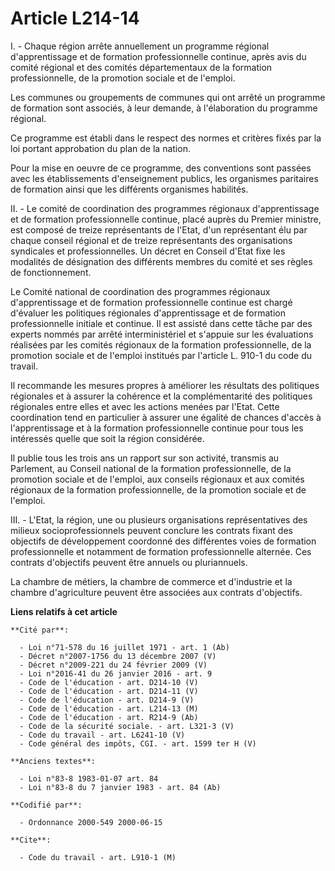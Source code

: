 # Article L214-14

I. - Chaque région arrête annuellement un programme régional d'apprentissage et de formation professionnelle continue, après
avis du comité régional et des comités départementaux de la formation professionnelle, de la promotion sociale et de
l'emploi.

Les communes ou groupements de communes qui ont arrêté un programme de formation sont associés, à leur demande, à
l'élaboration du programme régional.

Ce programme est établi dans le respect des normes et critères fixés par la loi portant approbation du plan de la nation.

Pour la mise en oeuvre de ce programme, des conventions sont passées avec les établissements d'enseignement publics, les
organismes paritaires de formation ainsi que les différents organismes habilités.

II. - Le comité de coordination des programmes régionaux d'apprentissage et de formation professionnelle continue, placé
auprès du Premier ministre, est composé de treize représentants de l'Etat, d'un représentant élu par chaque conseil régional
et de treize représentants des organisations syndicales et professionnelles. Un décret en Conseil d'Etat fixe les modalités
de désignation des différents membres du comité et ses règles de fonctionnement.

Le Comité national de coordination des programmes régionaux d'apprentissage et de formation professionnelle continue est
chargé d'évaluer les politiques régionales d'apprentissage et de formation professionnelle initiale et continue. Il est
assisté dans cette tâche par des experts nommés par arrêté interministériel et s'appuie sur les évaluations réalisées par les
comités régionaux de la formation professionnelle, de la promotion sociale et de l'emploi institués par l'article L. 910-1 du
code du travail.

Il recommande les mesures propres à améliorer les résultats des politiques régionales et à assurer la cohérence et la
complémentarité des politiques régionales entre elles et avec les actions menées par l'Etat. Cette coordination tend en
particulier à assurer une égalité de chances d'accès à l'apprentissage et à la formation professionnelle continue pour tous
les intéressés quelle que soit la région considérée.

Il publie tous les trois ans un rapport sur son activité, transmis au Parlement, au Conseil national de la formation
professionnelle, de la promotion sociale et de l'emploi, aux conseils régionaux et aux comités régionaux de la formation
professionnelle, de la promotion sociale et de l'emploi.

III. - L'Etat, la région, une ou plusieurs organisations représentatives des milieux socioprofessionnels peuvent conclure les
contrats fixant des objectifs de développement coordonné des différentes voies de formation professionnelle et notamment de
formation professionnelle alternée. Ces contrats d'objectifs peuvent être annuels ou pluriannuels.

La chambre de métiers, la chambre de commerce et d'industrie et la chambre d'agriculture peuvent être associées aux contrats
d'objectifs.

**Liens relatifs à cet article**

	**Cité par**:

	  - Loi n°71-578 du 16 juillet 1971 - art. 1 (Ab)
	  - Décret n°2007-1756 du 13 décembre 2007 (V)
	  - Décret n°2009-221 du 24 février 2009 (V)
	  - Loi n°2016-41 du 26 janvier 2016 - art. 9
	  - Code de l'éducation - art. D214-10 (V)
	  - Code de l'éducation - art. D214-11 (V)
	  - Code de l'éducation - art. D214-9 (V)
	  - Code de l'éducation - art. L214-13 (M)
	  - Code de l'éducation - art. R214-9 (Ab)
	  - Code de la sécurité sociale. - art. L321-3 (V)
	  - Code du travail - art. L6241-10 (V)
	  - Code général des impôts, CGI. - art. 1599 ter H (V)

	**Anciens textes**:

	  - Loi n°83-8 1983-01-07 art. 84
	  - Loi n°83-8 du 7 janvier 1983 - art. 84 (Ab)

	**Codifié par**:

	  - Ordonnance 2000-549 2000-06-15

	**Cite**:

	  - Code du travail - art. L910-1 (M)
